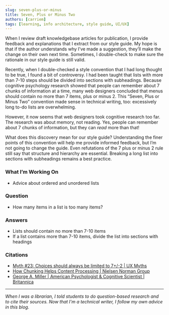 ```yaml
---
slug: seven-plus-or-minus
title: Seven, Plus or Minus Two
authors: [carriem]
tags: [learning, info architecture, style guide, UI/UX]
---
```


When I review draft knowledgebase articles for publication, I provide feedback and explanations that I extract from our style guide. My hope is that if the author understands why I’ve made a suggestion, they’ll make the change on their own next time. Sometimes, I double-check to make sure the rationale in our style guide is still valid.

Recently, when I double-checked a style convention that I had long thought to be true, I found a bit of controversy. I had been taught that lists with more than 7-10 steps should be divided into sections with subheadings. Because cognitive psychology research showed that people can remember about 7 chunks of information at a time, many web designers concluded that menus should contain no more than 7 items, plus or minus 2. This “Seven, Plus or Minus Two” convention made sense in technical writing, too: excessively long to-do lists are overwhelming.

However, it now seems that web designers took cognitive research too far. The research was about memory, not reading. Yes, people can remember about 7 chunks of information, but they can *read* more than that!

What does this discovery mean for our style guide? Understanding the finer points of this convention will help me provide informed feedback, but I’m not going to change the guide. Even refutations of the 7 plus or minus 2 rule still say that structure and hierarchy are essential. Breaking a long list into sections with subheadings remains a best practice.

### What I’m Working On

* Advice about ordered and unordered lists

### Question

* How many items in a list is too many items?

### Answers

* Lists should contain no more than 7-10 items
* If a list contains more than 7-10 items, divide the list into sections with headings

### Citations

* [Myth #23: Choices should always be limited to 7+/-2 | UX Myths](https://uxmyths.com/post/931925744/myth-23-choices-should-always-be-limited-to-seven)
* [How Chunking Helps Content Processing | Nielsen Norman Group](https://www.nngroup.com/articles/chunking/)
* [George A. Miller | American Psychologist & Cognitive Scientist | Britannica](https://www.britannica.com/biography/George-A-Miller#ref1200615)

___

*When I was a librarian, I told students to do question-based research and to cite their sources. Now that I'm a technical writer, I follow my own advice in this blog.*
